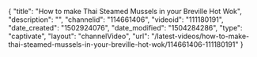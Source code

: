 {
    "title": "How to make Thai Steamed Mussels in your Breville Hot Wok",
    "description": "",
    "channelid": "114661406",
    "videoid": "111180191",
    "date_created": "1502924076",
    "date_modified": "1504284286",
    "type": "captivate",
    "layout": "channelVideo",
    "url": "\/latest-videos\/how-to-make-thai-steamed-mussels-in-your-breville-hot-wok\/114661406-111180191"
}